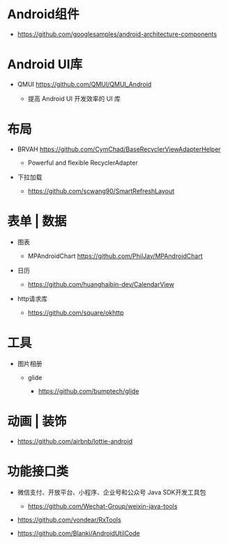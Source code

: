 # Android组件

- <https://github.com/googlesamples/android-architecture-components>

# Android UI库

- QMUI <https://github.com/QMUI/QMUI_Android>

  - 提高 Android UI 开发效率的 UI 库

# 布局

- BRVAH <https://github.com/CymChad/BaseRecyclerViewAdapterHelper>

  - Powerful and flexible RecyclerAdapter

- 下拉加载

  - <https://github.com/scwang90/SmartRefreshLayout>

# 表单 | 数据

- 图表

  - MPAndroidChart <https://github.com/PhilJay/MPAndroidChart>

- 日历

  - <https://github.com/huanghaibin-dev/CalendarView>

- http请求库

  - <https://github.com/square/okhttp>

# 工具

- 图片相册

  - glide

    - <https://github.com/bumptech/glide>

# 动画 | 装饰

- <https://github.com/airbnb/lottie-android>

# 功能接口类

- 微信支付、开放平台、小程序、企业号和公众号 Java SDK开发工具包

  - <https://github.com/Wechat-Group/weixin-java-tools>

- <https://github.com/vondear/RxTools>

- <https://github.com/Blankj/AndroidUtilCode>
